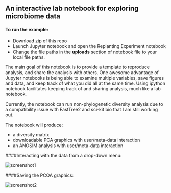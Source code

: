 ## An interactive lab notebook for exploring microbiome data

#### To run the example:
* Download zip of this repo
* Launch Jupyter notebook and open the Replanting Experiment notebook
* Change the file paths in the **uploads** section of notebook file to your local file paths.

The main goal of this notebook is to provide a template to reproduce analysis, and share the analysis with others. One awesome advantage of Jupyter notebooks is being able to examine multiple variables, save figures and data, and keep track of what you did all at the same time. Using ipython notebook facilitates keeping track of and sharing analysis, much like a lab notebook.

Currently, the notebook can run non-phylogenetic diversity analysis due to a compatibility issue with FastTree2 and sci-kit bio that I am still working out.

The notebook will produce:
* a diversity matrix
* downloadable PCA graphics with user/meta-data interaction
* an ANOSIM analysis with user/meta-data interaction

####Interacting with the data from a drop-down menu:

![screenshot1][1]

####Saving the PCOA graphics:

![screenshot2][2]


[1]: https://cloud.githubusercontent.com/assets/16652933/15034616/0651e16c-123d-11e6-814b-f74e5cbe8f25.png

[2]:
https://cloud.githubusercontent.com/assets/16652933/15034615/0651504e-123d-11e6-9e00-5ef37b9c3c09.png
